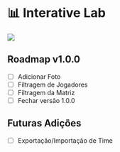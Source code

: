 # 📊 Interative Lab

<a href="https://codeclimate.com/github/matAlmeida/interative-lab/maintainability"><img src="https://api.codeclimate.com/v1/badges/ecc4e06e2be1b484c319/maintainability" /></a>

## Roadmap v1.0.0

- [ ] Adicionar Foto
- [ ] Filtragem de Jogadores
- [ ] Filtragem da Matriz
- [ ] Fechar versão 1.0.0

## Futuras Adições

- [ ] Exportação/Importação de Time
